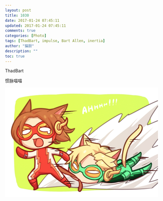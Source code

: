 ```yaml
---
layout: post
title: 1030
date: 2017-01-24 07:45:11
updated: 2017-01-24 07:45:11
comments: true
categories: [Photo]
tags: [ThadBart, impulse, Bart Allen, inertia]
author: "猫厨"
description: ""
toc: true
---
```


<p>ThadBart<br /></p> 
<p>惯脉喵喵</p>

![](https://raw.githubusercontent.com/alicewish/meowchain247/master/img_cVZNdzJtQk9JV2RhaU1DSEdWRHV4SVV0SU0rdm1uYVQzVjduOFR4a1BnUjBKMWNiQlordm53PT0.jpg)